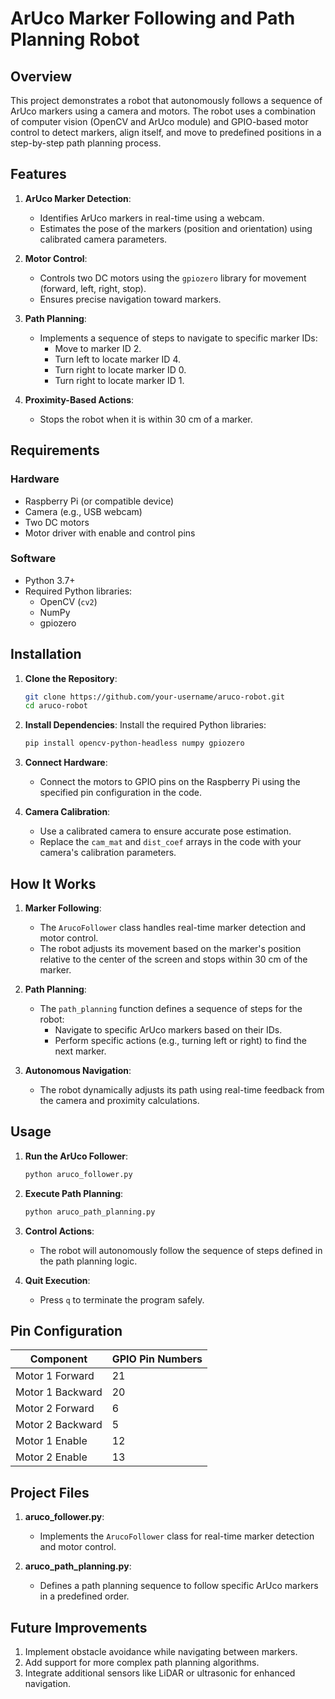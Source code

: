 # ArUco Marker Following and Path Planning Robot

## Overview

This project demonstrates a robot that autonomously follows a sequence of ArUco markers using a camera and motors. The robot uses a combination of computer vision (OpenCV and ArUco module) and GPIO-based motor control to detect markers, align itself, and move to predefined positions in a step-by-step path planning process.

## Features

1. **ArUco Marker Detection**:
   - Identifies ArUco markers in real-time using a webcam.
   - Estimates the pose of the markers (position and orientation) using calibrated camera parameters.

2. **Motor Control**:
   - Controls two DC motors using the `gpiozero` library for movement (forward, left, right, stop).
   - Ensures precise navigation toward markers.

3. **Path Planning**:
   - Implements a sequence of steps to navigate to specific marker IDs:
     - Move to marker ID 2.
     - Turn left to locate marker ID 4.
     - Turn right to locate marker ID 0.
     - Turn right to locate marker ID 1.

4. **Proximity-Based Actions**:
   - Stops the robot when it is within 30 cm of a marker.

## Requirements

### Hardware
- Raspberry Pi (or compatible device)
- Camera (e.g., USB webcam)
- Two DC motors
- Motor driver with enable and control pins

### Software
- Python 3.7+
- Required Python libraries:
  - OpenCV (`cv2`)
  - NumPy
  - gpiozero

## Installation

1. **Clone the Repository**:
   ```bash
   git clone https://github.com/your-username/aruco-robot.git
   cd aruco-robot
   ```

2. **Install Dependencies**:
   Install the required Python libraries:
   ```bash
   pip install opencv-python-headless numpy gpiozero
   ```

3. **Connect Hardware**:
   - Connect the motors to GPIO pins on the Raspberry Pi using the specified pin configuration in the code.

4. **Camera Calibration**:
   - Use a calibrated camera to ensure accurate pose estimation.
   - Replace the `cam_mat` and `dist_coef` arrays in the code with your camera's calibration parameters.

## How It Works

1. **Marker Following**:
   - The `ArucoFollower` class handles real-time marker detection and motor control.
   - The robot adjusts its movement based on the marker's position relative to the center of the screen and stops within 30 cm of the marker.

2. **Path Planning**:
   - The `path_planning` function defines a sequence of steps for the robot:
     - Navigate to specific ArUco markers based on their IDs.
     - Perform specific actions (e.g., turning left or right) to find the next marker.

3. **Autonomous Navigation**:
   - The robot dynamically adjusts its path using real-time feedback from the camera and proximity calculations.

## Usage

1. **Run the ArUco Follower**:
   ```bash
   python aruco_follower.py
   ```

2. **Execute Path Planning**:
   ```bash
   python aruco_path_planning.py
   ```

3. **Control Actions**:
   - The robot will autonomously follow the sequence of steps defined in the path planning logic.

4. **Quit Execution**:
   - Press `q` to terminate the program safely.

## Pin Configuration

| Component       | GPIO Pin Numbers |
|-----------------|------------------|
| Motor 1 Forward | 21               |
| Motor 1 Backward| 20               |
| Motor 2 Forward | 6                |
| Motor 2 Backward| 5                |
| Motor 1 Enable  | 12               |
| Motor 2 Enable  | 13               |

## Project Files

1. **aruco_follower.py**:
   - Implements the `ArucoFollower` class for real-time marker detection and motor control.

2. **aruco_path_planning.py**:
   - Defines a path planning sequence to follow specific ArUco markers in a predefined order.

## Future Improvements

1. Implement obstacle avoidance while navigating between markers.
2. Add support for more complex path planning algorithms.
3. Integrate additional sensors like LiDAR or ultrasonic for enhanced navigation.

